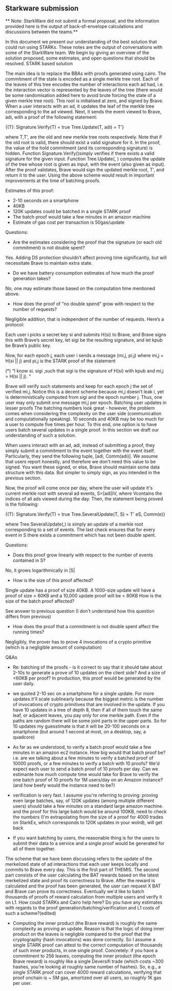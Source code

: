 ## Starkware submission

** Note: StarkWare did not submit a formal proposal, and the information provided here is the output of back-of-envelope calculations and discussions between the teams.**


In this document we present our understanding of the best solution that could run using STARKs. These notes are the output of conversations with some of the StarkWare team. We begin by giving an overview of the solution proposed, some estimates, and open questions that should be resolved. 
STARK based solution

The main idea is to replace the BBAs with proofs generated using cairo. The commitment of the state is encoded as a single merkle tree root. Each of the leaves of this tree encodes the number of interactions each ad had, i.e. the interaction vector is represented by the leaves of the tree (there would be some randomisation added here to avoid brute forcing the state of a given merkle tree root). This root is initialised at zero, and signed by Brave. When a user interacts with an ad, it updates the leaf of the merkle tree corresponding to the ad viewed. Next, it sends the event viewed to Brave, adi, with a proof of the following statement: 

{(T): Signature.Verify(T) = true  Tree.Update(T, adi) = T'}


where T,T', are the old and new merkle tree roots respectively. Note that if the old root is valid, there should exist a valid signature for it. In the proof, the value of the hold commitment (and its corresponding signature) is hidden. Function Signature.Verify()simply verifies if there exists a valid signature for the given input. Function Tree.Update(, ) computes the update of the tree whose root is given as input, with the event (also given as input). 
After the proof validates, Brave would sign the updated merkle root, T', and return it to the user. Using the above scheme would result in important improvements at the time of batching proofs. 

Estimates of this proof: 
- 2-10 seconds on a smartphone
- 40KB
- 120K updates could be batched in a single STARK proof
- The batch proof would take a few minutes in an amazon machine
- Estimate of gas cost per transaction is 50gas/update

Questions: 
- Are the estimates considering the proof that the signature (or each old commitment) is not double spent?

Yes. Adding DS protection shouldn’t affect proving time significantly, but will necessitate Brave to maintain extra state.

- Do we have battery consumption estimates of how much the proof generation takes?

No, one may estimate those based on the computation time mentioned above. 

- How does the proof of "no double spend" grow with respect to the number of requests? 

Negligible addition, that is independent of the number of requests. Here’s a protocol: 

Each user i picks a secret key si and submits H(si) to Brave, and Brave signs this with Brave’s secret key, let sigi be the resulting signature, and let kpub be Brave’s public key.

Now, for each epoch j, each user i sends a message (mi,j, pi,j) where mi,j = H(si || j) and pi,j is the STARK proof of the statement 

(*)   “I know si. sigi ,such that sigi  is the signature of H(si) with kpub and mi,j = H(si || j). “

Brave will verify such statements and keep for each epoch j the set of verified mi,j. Notice this is a decent scheme because mi,j  doesn’t leak i, yet is deterministically computed from sigi and the epoch number j. Thus, one user may only submit one message mi,j per epoch.
Batching user updates in lesser proofs
The batching numbers look great - however, the problem comes when considering the complexity on the user side (communication and computationally speaking). 10 seconds and 40KB may be too much for a user to compute five times per hour. To this end, one option is to have users batch several updates in a single proof. In this section we draft our understanding of such a solution.

When users interact with an ad, adi, instead of submitting a proof, they simply submit a commitment to the event together with the event itself. Particularly, they send the following tuple, [adi, Comm(adi)]. We assume that users report honestly, and therefore we don't need this value to be signed. You want these signed, or else, Brave should maintain some data structure with this data. But simpler to simply sign, as you intended in the previous section. 

Now, the proof will come once per day, where the user will update it's current merkle root with several ad events, S=[adi]iV, where Vcontains the indices of all ads viewed during the day. Then, the statement being proved is the following:

{(T): Signature.Verify(T) = true  Tree.SeveralUpdate(T, S) = T'  eS,  Comm(e)}

where Tree.SeveralUpdate(,) is simply an update of a merkle root corresponding to a set of events. The last check ensures that for every event in S there exists a commitment which has not been double spent. 

Questions:
- Does this proof grow linearly with respect to the number of events contained in S?

No, it grows logarithmically in |S|

- How is the size of this proof affected?

Single update has a proof of size 40KB. A 1000-size update will have a proof of size < 60KB and a 10,000 update proof will be < 80KB
How is the size of the batch proof affected?

See answer to previous question (I don’t understand how this question differs from previous)

- How does the proof that a commitment is not double spent affect the running times?

Negligibly, the prover has to prove 4 invocations of a crypto primitive (which is a negligible amount of computation)

Q&As

- Re: batching of the proofs - is it correct to say that it should take about 2-10s to generate a prove of 10 updates on the client side? And a size of <60KB per proof? In production, this proof would be generated by the user daily.

- we quoted 2-10 sec on a smartphone for a single update. For more updates it'll scale sublinearly because the biggest metric is the number of invocations of crypto primitives that are involved in the update. If you have 10 updates in a tree of depth 8, then if all of them touch the same leaf, or adjacent leaves, you pay only for one merkle path. Even if the paths are random there will be some joint parts in the upper parts. So for 10 updates my guesstimate is that it will be 20-100 seconds on a smartphone (but around 1 second at most, on a desktop, say, a quadcore) 


- As far as we understood, to verify a batch proof would take a few minutes in an amazon ec2 instance. How big would that batch proof be? i.e. are we talking about a few minutes to verify a batched proof of 10000 proofs, or a few minutes to verify a batch with 10 proofs? We'd expect each user to send a batch proof of 10 proofs per day. Can we estimante how much compute time would take for Brave to verify the one batch proof of 10 proofs for 1M users/day on an Amazon instance? (and how beefy would the instance need to be?)

- verification is very fast. I assume you're referring to proving: proving even large batches, say, of 120K updates (among multiple different users) should take a few minutes on a standard large amazon machine. and the proof for this large batch would be around 100KB, need to check the numbers (I'm extrapolating from the size of a proof for 4000 trades on StarkEx, which corresponds to 120K updates in your wolrd), will get back

- If you want batching by users, the reasonable thing is for the users to submit their data to a service and a single proof would be generated for all of them together.

The scheme that we have been discussing refers to the update of the merkelized state of ad interactions that each user keeps locally and commits to Brave every day. This is the first part of THEMIS. The second part consists of the user calculating the BAT rewards based on the latest merkelized state and proof its correctness to Brave. After the reward is calculated and the proof has been generated, the user can request X BAT and Brave can prove its correctness. Eventually we'd like to batch thousands of proofs of reward calculation from multiple users and verify it on L1. How could STARKs and Cairo help here? Do you have any estimates with regards to the proof generation/batching/verification and L1 costs of such a scheme?(edited)

- Computing the inner product (the Brave reward) is roughly the same complexity as proving an update. Reason is that the logic of doing inner product on the leaves is negligble compared to the proof that the cryptography (hash invocations) was done correctly. So I assume a single STARK proof can attest to the correct computation of thousands of such inner products, in one single proof.
Concretely: if you have a commitment to 256 leaves, computing the inner product (the epoch Brave reward) is roughly like a single Deversifi trade (which costs ~300 hashes, you're looking at roughly same number of hashes). So, e.g., a single STARK proof can cover 4000 reward calculations, verifying that proof onchain is ~ 5M gas, amortized over all users, so roughly 1K gas per user.
